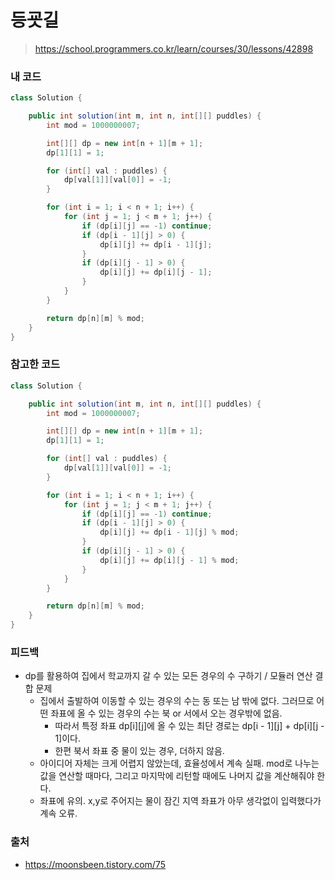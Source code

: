 # 등굣길

> https://school.programmers.co.kr/learn/courses/30/lessons/42898

### 내 코드

```java
class Solution {

    public int solution(int m, int n, int[][] puddles) {
        int mod = 1000000007;

        int[][] dp = new int[n + 1][m + 1];
        dp[1][1] = 1;

        for (int[] val : puddles) {
            dp[val[1]][val[0]] = -1;
        }

        for (int i = 1; i < n + 1; i++) {
            for (int j = 1; j < m + 1; j++) {
                if (dp[i][j] == -1) continue;
                if (dp[i - 1][j] > 0) {
                    dp[i][j] += dp[i - 1][j];
                }
                if (dp[i][j - 1] > 0) {
                    dp[i][j] += dp[i][j - 1];
                }
            }
        }

        return dp[n][m] % mod;
    }
}
```

### 참고한 코드

```java
class Solution {

    public int solution(int m, int n, int[][] puddles) {
        int mod = 1000000007;

        int[][] dp = new int[n + 1][m + 1];
        dp[1][1] = 1;

        for (int[] val : puddles) {
            dp[val[1]][val[0]] = -1;
        }

        for (int i = 1; i < n + 1; i++) {
            for (int j = 1; j < m + 1; j++) {
                if (dp[i][j] == -1) continue;
                if (dp[i - 1][j] > 0) {
                    dp[i][j] += dp[i - 1][j] % mod;
                }
                if (dp[i][j - 1] > 0) {
                    dp[i][j] += dp[i][j - 1] % mod;
                }
            }
        }

        return dp[n][m] % mod;
    }
}
```

### 피드백

- dp를 활용하여 집에서 학교까지 갈 수 있는 모든 경우의 수 구하기 / 모듈러 연산 결합 문제
    - 집에서 출발하여 이동할 수 있는 경우의 수는 동 또는 남 밖에 없다. 그러므로 어떤 좌표에 올 수 있는 경우의 수는 북 or 서에서 오는 경우밖에 없음.
        - 따라서 특정 좌표 dp[i][j]에 올 수 있는 최단 경로는 dp[i - 1][j] + dp[i][j - 1]이다.
        - 한편 북서 좌표 중 물이 있는 경우, 더하지 않음.
    - 아이디어 자체는 크게 어렵지 않았는데, 효율성에서 계속 실패. mod로 나누는 값을 연산할 때마다, 그리고 마지막에 리턴할 때에도 나머지 값을 계산해줘야 한다.
    - 좌표에 유의. x,y로 주어지는 물이 잠긴 지역 좌표가 아무 생각없이 입력했다가 계속 오류.

### 출처

- https://moonsbeen.tistory.com/75